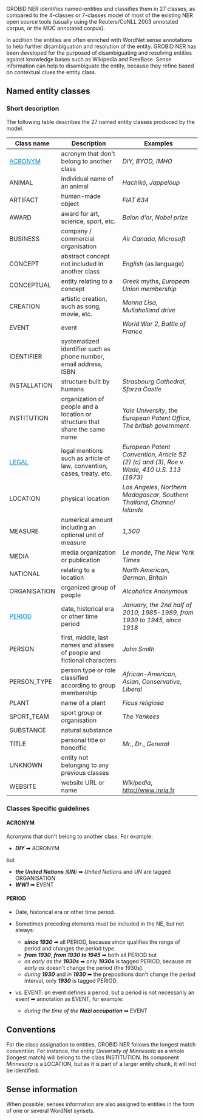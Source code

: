 GROBID NER identifies named-entities and classifies them in 27 classes, as compared to the 4-classes or 7-classes model of most of the existing NER open source tools (usually using the Reuters/CoNLL 2003 annotated corpus, or the MUC annotated corpus).

In addition the entities are often enriched with WordNet sense annotations to help further disambiguation and resolution of the entity. GROBID NER has been developed for the purposed of disambiguating and resolving entities against knowledge bases such as Wikipedia and FreeBase. Sense information can help to disambiguate the entity, because they refine based on contextual clues the entity class.

## Named entity classes

### Short description

The following table describes the 27 named entity classes produced by the model.

| Class name |  Description | Examples |
| ------------ | ----------- | ---------- |
| <a style="text-decorations:none; color:#08c" href=#acronym> ACRONYM | acronym that don't belong to another class | _DIY, BYOD, IMHO_ |
| ANIMAL | individual name of an animal | _Hachikō_, _Jappeloup_ |
| ARTIFACT | human-made object | _FIAT 634_ |
| AWARD | award for art, science, sport, etc. | _Balon d'or_, _Nobel prize_|
| BUSINESS | company / commercial organisation | _Air Canada_, _Microsoft_ |
| CONCEPT | abstract concept not included in another class | _English_ (as language) |
| CONCEPTUAL | entity relating to a concept | _Greek_ myths, _European Union membership_ |
| CREATION | artistic creation, such as song, movie, etc. | _Monna Lisa_, _Mullaholland drive_ |
| EVENT | event | _World War 2_, _Battle of France_ |
| IDENTIFIER | systematized identifier such as phone number, email address, ISBN |  |
| INSTALLATION | structure built by humans | _Strasbourg Cathedral_, _Sforza Castle_ |
| INSTITUTION | organization of people and a location or structure that share the same name | _Yale University_, the _European Patent Office_, _The british government_ |
| <a style="text-decorations:none; color:#08c" href=#legal> LEGAL | legal mentions such as article of law, convention, cases, treaty. etc. | _European Patent Convention_,  _Article 52 (2) (c) and (3)_, _Roe v. Wade, 410 U.S. 113 (1973)_  |
| LOCATION | physical location | _Los Angeles_, _Northern Madagascar_, _Southern Thailand_, _Channel Islands_ |
| MEASURE | numerical amount including an optional unit of measure | _1,500_ |
| MEDIA | media organization or publication | _Le monde_, _The New York Times_ |
| NATIONAL | relating to a location | _North American_, _German_, _Britain_ |		
| ORGANISATION | organized group of people | _Alcoholics Anonymous_ |
| <a style="text-decorations:none; color:#08c" href=#period> PERIOD | date, historical era or other time period | _January, the 2nd half of 2010, 1985-1989, from 1930 to 1945, since 1918_ |
| PERSON | first, middle, last names and aliases of people and fictional characters | _John Smith_ |
| PERSON_TYPE | person type or role classified according to group membership | _African-American_, _Asian_, _Conservative_, _Liberal_ |
| PLANT | name of a plant | _Ficus religiosa_ |
| SPORT_TEAM | sport group or organisation | _The Yankees_ |
| SUBSTANCE | natural substance | |
| TITLE | personal title or honorific | _Mr._, _Dr._, _General_ |
| UNKNOWN | entity not belonging to any previous classes|  |
| WEBSITE | website URL or name | _Wikipedia_, http://www.inria.fr |

### Classes Specific guidelines
#### ACRONYM
Acronyms that don't belong to another class. For example:

* _**DIY**_ ➡ ACRONYM

but

* _**the United Nations** (**UN**)_ ➡ _United Nations_ and _UN_ are tagged ORGANISATION
* _**WW1**_ ➡ EVENT

<!--- #20 insert link to issue 20 --->
<!---
TOFIX : hierarchy of the subparagraphs not showing in github, nested lists not working in github
#### ANIMAL
#### ARTIFACT
#### AWARD
#### BUSINESS
#### CONCEPT
#### CONCEPTUAL
#### CREATION
#### EVENT
#### IDENTIFIER
#### INSTALLATION
#### INSTITUTION
#### LEGAL
#### LOCATION
#### MEASURE
#### MEDIA
#### NATIONAL 		
#### ORGANISATION --->
#### PERIOD

* Date, historical era or other time period.


* Sometimes preceding elements must be included in the NE, but not always:
     * _**since 1930**_ ➡ all PERIOD, because _since_ qualifies the range of period and changes the period type.
     * _**from 1930**_, _**from 1930 to 1945**_ ➡ both all PERIOD
    but
     * _as early as the **1930s**_ ➡ only _**1930s**_ is tagged PERIOD, because _as early as_ doesn't change the period (the 1930s).
     * _during **1930**_ and _in **1930**_ ➡ the prepositions don't change the period interval, only _**1930**_ is tagged PERIOD.


* vs. EVENT: an event defines a period, but a period is not necessarily an event ➡ annotation as EVENT, for example:
     * _during the time of the **Nazi occupation**_ ➡ EVENT

<!--- insert link to issue #23 --->

<!--- same as above
#### PERSON
#### PERSON_TYPE
#### PLANT
#### SPORT_TEAM
#### SUBSTANCE
#### TITLE
#### UNKNOWN
#### WEBSITE
--->
## Conventions

For the class assignation to entities, GROBID NER follows the longest match convention. For instance, the entity _University of Minnesota_ as a whole (longest match) will belong to the class INSTITUTION. Its component _Minnesota_ is a LOCATION, but as it is part of a larger entity chunk, it will not be identified.


## Sense information

When possible, senses information are also assigned to entities in the form of one or several WordNet synsets.
